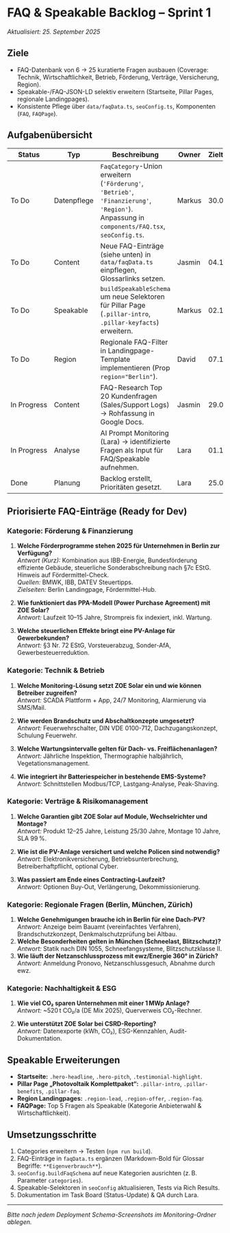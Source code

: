 # FAQ & Speakable Backlog – Sprint 1

_Aktualisiert: 25. September 2025_

## Ziele
- FAQ-Datenbank von 6 → 25 kuratierte Fragen ausbauen (Coverage: Technik, Wirtschaftlichkeit, Betrieb, Förderung, Verträge, Versicherung, Region).
- Speakable-/FAQ-JSON-LD selektiv erweitern (Startseite, Pillar Pages, regionale Landingpages).
- Konsistente Pflege über `data/faqData.ts`, `seoConfig.ts`, Komponenten (`FAQ`, `FAQPage`).

## Aufgabenübersicht

| Status | Typ | Beschreibung | Owner | Zieltermin |
| --- | --- | --- | --- | --- |
| To Do | Datenpflege | `FaqCategory`-Union erweitern (`'Förderung'`, `'Betrieb'`, `'Finanzierung'`, `'Region'`). Anpassung in `components/FAQ.tsx`, `seoConfig.ts`. | Markus | 30.09 |
| To Do | Content | Neue FAQ-Einträge (siehe unten) in `data/faqData.ts` einpflegen, Glossarlinks setzen. | Jasmin | 04.10 |
| To Do | Speakable | `buildSpeakableSchema` um neue Selektoren für Pillar Page (`.pillar-intro`, `.pillar-keyfacts`) erweitern. | Markus | 02.10 |
| To Do | Region | Regionale FAQ-Filter in Landingpage-Template implementieren (Prop `region="Berlin"`). | David | 07.10 |
| In Progress | Content | FAQ-Research Top 20 Kundenfragen (Sales/Support Logs) → Rohfassung in Google Docs. | Jasmin | 29.09 |
| In Progress | Analyse | AI Prompt Monitoring (Lara) → identifizierte Fragen als Input für FAQ/Speakable aufnehmen. | Lara | 01.10 |
| Done | Planung | Backlog erstellt, Prioritäten gesetzt. | Lara | 25.09 |

## Priorisierte FAQ-Einträge (Ready for Dev)

### Kategorie: Förderung & Finanzierung
1. **Welche Förderprogramme stehen 2025 für Unternehmen in Berlin zur Verfügung?**  
   _Antwort (Kurz):_ Kombination aus IBB-Energie, Bundesförderung effiziente Gebäude, steuerliche Sonderabschreibung nach §7c EStG. Hinweis auf Fördermittel-Check.  
   _Quellen:_ BMWK, IBB, DATEV Steuertipps.  
   _Zielseiten:_ Berlin Landingpage, Fördermittel-Hub.  

2. **Wie funktioniert das PPA-Modell (Power Purchase Agreement) mit ZOE Solar?**  
   _Antwort:_ Laufzeit 10–15 Jahre, Strompreis fix indexiert, inkl. Wartung. 

3. **Welche steuerlichen Effekte bringt eine PV-Anlage für Gewerbekunden?**  
   _Antwort:_ §3 Nr. 72 EStG, Vorsteuerabzug, Sonder-AfA, Gewerbesteuerreduktion.

### Kategorie: Technik & Betrieb
1. **Welche Monitoring-Lösung setzt ZOE Solar ein und wie können Betreiber zugreifen?**  
   _Antwort:_ SCADA Plattform + App, 24/7 Monitoring, Alarmierung via SMS/Mail.

2. **Wie werden Brandschutz und Abschaltkonzepte umgesetzt?**  
   _Antwort:_ Feuerwehrschalter, DIN VDE 0100-712, Dachzugangskonzept, Schulung Feuerwehr.

3. **Welche Wartungsintervalle gelten für Dach- vs. Freiflächenanlagen?**  
   _Antwort:_ Jährliche Inspektion, Thermographie halbjährlich, Vegetationsmanagement.

4. **Wie integriert ihr Batteriespeicher in bestehende EMS-Systeme?**  
   _Antwort:_ Schnittstellen Modbus/TCP, Lastgang-Analyse, Peak-Shaving. 

### Kategorie: Verträge & Risikomanagement
1. **Welche Garantien gibt ZOE Solar auf Module, Wechselrichter und Montage?**  
   _Antwort:_ Produkt 12–25 Jahre, Leistung 25/30 Jahre, Montage 10 Jahre, SLA 99 %. 

2. **Wie ist die PV-Anlage versichert und welche Policen sind notwendig?**  
   _Antwort:_ Elektronikversicherung, Betriebsunterbrechung, Betreiberhaftpflicht, optional Cyber. 

3. **Was passiert am Ende eines Contracting-Laufzeit?**  
   _Antwort:_ Optionen Buy-Out, Verlängerung, Dekommissionierung.

### Kategorie: Regionale Fragen (Berlin, München, Zürich)
1. **Welche Genehmigungen brauche ich in Berlin für eine Dach-PV?**  
   _Antwort:_ Anzeige beim Bauamt (vereinfachtes Verfahren), Brandschutzkonzept, Denkmalschutzprüfung bei Altbau.  
2. **Welche Besonderheiten gelten in München (Schneelast, Blitzschutz)?**  
   _Antwort:_ Statik nach DIN 1055, Schneefangsysteme, Blitzschutzklasse II.  
3. **Wie läuft der Netzanschlussprozess mit ewz/Energie 360° in Zürich?**  
   _Antwort:_ Anmeldung Pronovo, Netzanschlussgesuch, Abnahme durch ewz. 

### Kategorie: Nachhaltigkeit & ESG
1. **Wie viel CO₂ sparen Unternehmen mit einer 1 MWp Anlage?**  
   _Antwort:_ ~520 t CO₂/a (DE Mix 2025), Querverweis CO₂-Rechner. 

2. **Wie unterstützt ZOE Solar bei CSRD-Reporting?**  
   _Antwort:_ Datenexporte (kWh, CO₂), ESG-Kennzahlen, Audit-Dokumentation.

## Speakable Erweiterungen
- **Startseite:** `.hero-headline`, `.hero-pitch`, `.testimonial-highlight`.
- **Pillar Page „Photovoltaik Komplettpaket“:** `.pillar-intro`, `.pillar-benefits`, `.pillar-faq`.
- **Region Landingpages:** `.region-lead`, `.region-offer`, `.region-faq`.
- **FAQPage:** Top 5 Fragen als Speakable (Kategorie Anbieterwahl & Wirtschaftlichkeit).

## Umsetzungsschritte
1. Categories erweitern → Testen (`npm run build`).  
2. FAQ-Einträge in `faqData.ts` ergänzen (Markdown-Bold für Glossar Begriffe: `**Eigenverbrauch**`).  
3. `seoConfig.buildFaqSchema` auf neue Kategorien ausrichten (z. B. Parameter `categories`).  
4. Speakable-Selektoren in `seoConfig` aktualisieren, Tests via Rich Results.  
5. Dokumentation im Task Board (Status-Update) & QA durch Lara.

---
_Bitte nach jedem Deployment Schema-Screenshots im Monitoring-Ordner ablegen._
